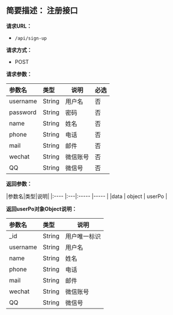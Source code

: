 **简要描述：** 
注册接口
- 

**请求URL：** 
- ` /api/sign-up `
  
**请求方式：**
- POST 

**请求参数：** 

|参数名|类型|说明| 必选 |
|:---- |:----- |-----  |-----|
|username |String   |用户名     |否|
|password |String   |密码     |否|
|name |String   |姓名    |否|
|phone |String   |电话    |否|
|mail |String   |邮件    |否|
|wechat |String   |微信账号    |否|
|QQ |String   |微信号    |否|

**返回参数：** 

|参数名|类型|说明|
|:----    |:---|:----- |-----   |
|data | object   |   userPo    |


**返回userPo对象Object说明：** 

|参数名|类型|说明|
|:---- |:----- |-----  |
|_id   |String   |用户唯一标识       |
|username |String   |用户名     |
|name |String   |姓名    |
|phone |String   |电话    |
|mail |String   |邮件    |
|wechat |String   |微信账号    |
|QQ |String   |微信号    |





